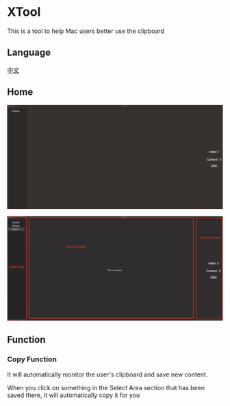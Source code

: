 # XTool
This is a tool to help Mac users better use the clipboard

## Language

[中文](./README_zh.md)

## Home

![831719136508_.pic](./assets/831719136508_.pic.jpg)

![841719136661_.pic](./assets/841719136661_.pic.jpg)

## Function

### Copy Function

It will automatically monitor the user's clipboard and save new content.

When you click on something in the Select Area section that has been saved there, it will automatically copy it for you
